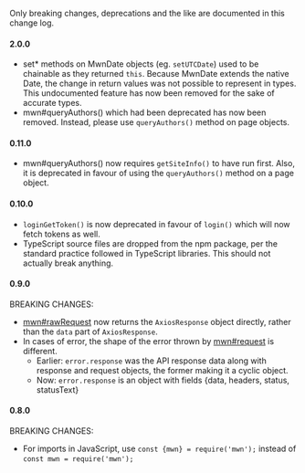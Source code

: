 Only breaking changes, deprecations and the like are documented in this change log.

#### 2.0.0

- set* methods on MwnDate objects (eg. `setUTCDate`) used to be chainable as they returned `this`. Because MwnDate extends the native Date, the change in return values was not possible to represent in types. This undocumented feature has now been removed for the sake of accurate types.
- mwn#queryAuthors() which had been deprecated has now been removed. Instead, please use `queryAuthors()` method on page objects.

#### 0.11.0

- mwn#queryAuthors() now requires `getSiteInfo()` to have run first. Also, it is deprecated in favour of using the `queryAuthors()` method on a page object.

#### 0.10.0

- `loginGetToken()` is now deprecated in favour of `login()` which will now fetch tokens as well.
- TypeScript source files are dropped from the npm package, per the standard practice followed in TypeScript libraries. This should not actually break anything.

#### 0.9.0

BREAKING CHANGES:

- [mwn#rawRequest](https://tools-static.wmflabs.org/mwn/docs/classes/_bot_.mwn.html#rawrequest) now returns the `AxiosResponse` object directly, rather than the `data` part of `AxiosResponse`.
- In cases of error, the shape of the error thrown by [mwn#request](https://tools-static.wmflabs.org/mwn/docs/classes/_bot_.mwn.html#request) is different.
  - Earlier: `error.response` was the API response data along with response and request objects, the former making it a cyclic object.
  - Now: `error.response` is an object with fields {data, headers, status, statusText}

#### 0.8.0

BREAKING CHANGES:

- For imports in JavaScript, use `const {mwn} = require('mwn');` instead of `const mwn = require('mwn');`
